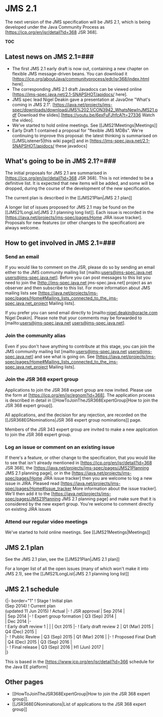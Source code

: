 # JMS 2.1</h1>

The next version of the JMS specification will be JMS 2.1, which is being developed under the Java Community Process as [https://jcp.org/en/jsr/detail?id=368 JSR 368].  

__TOC__

## Latest news on JMS 2.1=### 

* The first JMS 2.1 early draft  is now out, containing a new chapter on flexible JMS message-driven beans. You can download it [https://jcp.org/aboutJava/communityprocess/edr/jsr368/index.html here].
* The corresponding JMS 2.1 draft Javadocs can be viewed online [https://jms-spec.java.net/2.1-SNAPSHOT/apidocs/ here].
* JMS spec lead Nigel Deakin gave a presentation at JavaOne "What's coming in JMS 2.1". [https://java.net/projects/jms-spec/downloads/download/JMS%202.1/CON3942_WhatsNewInJMS21.pdf Download the slides].[https://youtu.be/6exFuFJhfcA?t=27336 Watch the video].
* We've started to hold online meetings. See [[JMS21Meetings|Meetings]]
* Early Draft 1 contained a proposal for "flexible JMS MDBs". We're continuing to improve this proposal: the latest thinking is summarised on [[JMSListener5|this wiki page]] and in [https://jms-spec.java.net/2.1-SNAPSHOT/apidocs/ these javadocs]

## What's going to be in JMS 2.1?=### 

The initial proposals for JMS 2.1 are summarised in [https://jcp.org/en/jsr/detail?id=368 JSR 368]. This is not intended to be a definitive list. It is expected that new items will be added, and some will be dropped, during the course of the development of the new specification.

The current plan is described in the [[JMS21Plan|JMS 2.1 plan]]

A longer list of issues proposed for JMS 2.1 may be found on the [[JMS21LongList|JMS 2.1 planning long list]]. Each issue is recorded in the [https://java.net/projects/jms-spec/pages/Home JIRA issue tracker]. Proposals for new features (or other changes to the specification) are always welcome. 

## How to get involved in JMS 2.1=### 

### Send an email

If you would like to comment on the JSR, please do so by sending an email either to the JMS community mailing list [mailto:users@jms-spec.java.net users@jms-spec.java.net]. Before you can post messages to this list you need to join the [http://jms-spec.java.net jms-spec.java.net] project as an observer and then subscribe to this list. For more information about JMS mailing lists see [https://java.net/projects/jms-spec/pages/Home#Mailing_lists_connected_to_the_jms-spec.java.net_project Mailing lists]. 

If you prefer you can send email directly to  [mailto:nigel.deakin@oracle.com Nigel Deakin]. Please note that your comments may be forwarded to  [mailto:users@jms-spec.java.net users@jms-spec.java.net].

### Join the community alias

Even if you don't have anything to contribute at this stage, you can join the JMS community mailing list [mailto:users@jms-spec.java.net users@jms-spec.java.net] and see what is going on.  See [https://java.net/projects/jms-spec/pages/Home#Mailing_lists_connected_to_the_jms-spec.java.net_project Mailing lists]. 

### Join the JSR 368 expert group 

Applications to join the JSR 368 expert group are now invited. Please use the form at [https://jcp.org/en/jsr/egnom?id=368].  The application process is described in detail in [[HowToJoinTheJSR368ExpertGroup|How to join the JSR 368 expert group]].

All applications, and the decision for any rejection, are recorded on the [[JSR368EGNominations|JSR 368 expert group nominations]] page. 

Members of the JSR 343 expert group are invited to make a new application to join the JSR 368 expert group. 

### Log an issue or comment on an existing issue

If there's a feature, or other change to the specification, that you would like to see that isn't already mentioned in [https://jcp.org/en/jsr/detail?id=368 JSR 368], the [https://java.net/projects/jms-spec/pages/JMS21Planning JMS 2.1 planning page], or in the [https://java.net/projects/jms-spec/pages/Home JIRA issue tracker] then you are welcome to log a new issue in JIRA.  Pleased read  [https://java.net/projects/jms-spec/pages/Home#Issue_tracker More information about the issue tracker]. We'll then add it to the [https://java.net/projects/jms-spec/pages/JMS21Planning JMS 2.1 planning page] and make sure that it is considered by the new expert group. You're welcome to comment directly on existing JIRA issues 

### Attend our regular video meetings

We've started to hold online meetings. See [[JMS21Meetings|Meetings]]

##  JMS 2.1 plan

See the JMS 2.1 plan, see the [[JMS21Plan|JMS 2.1 plan]]

For a longer list of all the open issues (many of which won't make it into JMS 2.1), see the [[JMS21LongList|JMS 2.1 planning long list]]

##  JMS 2.1 schedule

{|- border="1"
! Stage
! Initial plan<br/>(Sep 2014)
! Current plan<br/> (updated  11 Jun 2015)
! Actual
|- 
! JSR approval
| Sep 2014
|  
| Sep 2014
|-
! Expert group formation
| Q3 (Sep) 2014
|  
| Dec 2014
|-   
! Early draft review 1
| 
| 
|  Oct 2015
|-
! Early draft review 2
| Q1 (Mar) 2015
| Q4 (Dec) 2015
|  
|-
! Public Review
| Q3 (Sep) 2015
| Q1 (Mar) 2016
| 
|-
! Proposed Final Draft  
| Q4 (Dec) 2015
| Q3 (Sep) 2016
|  
|-
! Final release
| Q3 (Sep) 2016
| H1 (Jun) 2017
|  
|}

This is based in the [https://www.jcp.org/en/jsr/detail?id=366 schedule for the Java EE platform]

## Other pages

* [[HowToJoinTheJSR368ExpertGroup|How to join the JSR 368 expert group]].
* [[JSR368EGNominations|List of applications to the JSR 368 expert group]]
